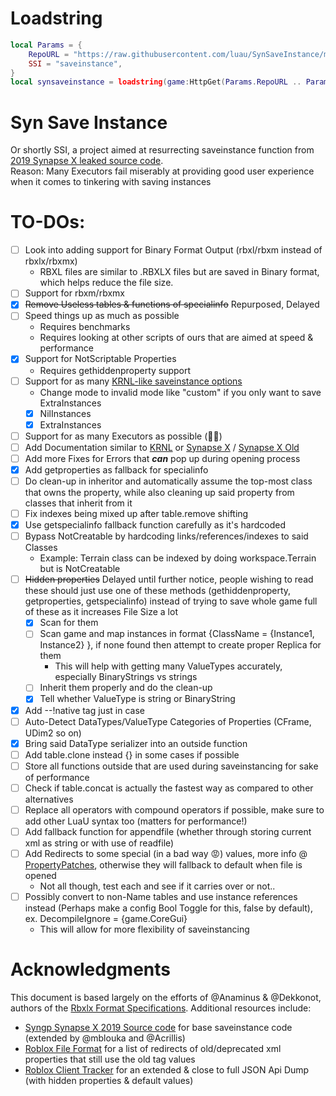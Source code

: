 # Loadstring
```lua
local Params = {
	RepoURL = "https://raw.githubusercontent.com/luau/SynSaveInstance/main/",
	SSI = "saveinstance",
}
local synsaveinstance = loadstring(game:HttpGet(Params.RepoURL .. Params.SSI .. ".luau", true), Params.SSI)()
```
# Syn Save Instance
Or shortly SSI, a project aimed at resurrecting saveinstance function from [2019 Synapse X leaked source code](https://github.com/Acrillis/SynapseX).<br />
Reason: Many Executors fail miserably at providing good user experience when it comes to tinkering with saving instances
# TO-DOs:
- [ ] Look into adding support for Binary Format Output (rbxl/rbxm instead of rbxlx/rbxmx) 
	*  RBXL files are similar to .RBXLX files but are saved in Binary format, which helps reduce the file size.
- [ ] Support for rbxm/rbxmx
- [x] ~~Remove Useless tables & functions of specialinfo~~ Repurposed, Delayed
- [ ] Speed things up as much as possible
	* Requires benchmarks
	* Requires looking at other scripts of ours that are aimed at speed & performance
- [x] Support for NotScriptable Properties
	* Requires gethiddenproperty support
- [ ] Support for as many [KRNL-like saveinstance options](https://app.archbee.com/public/PREVIEW-2Jp4SDaAD4P1COFfx1p_t/PREVIEW-EtjA4sQe5zYUxIHwA6CqJ#mDB9D)
	* Change mode to invalid mode like "custom" if you only want to save ExtraInstances
  - [x] NilInstances
  - [x] ExtraInstances

- [ ] Support for as many Executors as possible (🤢🤮)
- [ ] Add Documentation similar to [KRNL](https://app.archbee.com/public/PREVIEW-2Jp4SDaAD4P1COFfx1p_t/PREVIEW-EtjA4sQe5zYUxIHwA6CqJ#mDB9D) or [Synapse X](https://docs.synapse.to/reference/misc.html?highlight=saveins#save-instance)
/ [Synapse X Old](https://synapsexdocs.github.io/custom-lua-functions/misc-functions/#save-instance)
- [ ] Add more Fixes for Errors that ***can*** pop up during opening process
- [x] Add getproperties as fallback for specialinfo
- [ ] Do clean-up in inheritor and automatically assume the top-most class that owns the property, while also cleaning up said property from classes that inherit from it
- [ ] Fix indexes being mixed up after table.remove shifting
- [x] Use getspecialinfo fallback function carefully as it's hardcoded
- [ ] Bypass NotCreatable by hardcoding links/references/indexes to said Classes
	* Example: Terrain class can be indexed by doing workspace.Terrain but is NotCreatable
- [ ] ~~Hidden properties~~ Delayed until further notice, people wishing to read these should just use one of these methods (gethiddenproperty, getproperties, getspecialinfo) instead of trying to save whole game full of these as it increases File Size a lot
  - [x] Scan for them
  - [ ] Scan game and map instances in format {ClassName = {Instance1, Instance2} }, if none found then attempt to create proper Replica for them
	* This will help with getting many ValueTypes accurately, especially BinaryStrings vs strings
  - [ ] Inherit them properly and do the clean-up
  - [x] Tell whether ValueType is string or BinaryString
- [x] Add --!native tag just in case
- [ ] Auto-Detect DataTypes/ValueType Categories of Properties (CFrame, UDim2 so on)
- [x] Bring said DataType serializer into an outside function
- [ ] Add table.clone instead {} in some cases if possible
- [ ] Store all functions outside that are used during saveinstancing for sake of performance
- [ ] Check if table.concat is actually the fastest way as compared to other alternatives
- [ ] Replace all operators with compound operators if possible, make sure to add other LuaU syntax too (matters for performance!)
- [ ] Add fallback function for appendfile (whether through storing current xml as string or with use of readfile)
- [ ] Add Redirects to some special (in a bad way 😡) values, more info @ [PropertyPatches](https://github.com/MaximumADHD/Roblox-File-Format/blob/main/Plugins/GenerateApiDump/PropertyPatches.lua#L72), otherwise they will fallback to default when file is opened
	* Not all though, test each and see if it carries over or not..
- [ ] Possibly convert to non-Name tables and use instance references instead (Perhaps make a config Bool Toggle for this, false by default), ex. DecompileIgnore = {game.CoreGui}
	* This will allow for more flexibility of saveinstancing
# Acknowledgments
This document is based largely on the efforts of @Anaminus & @Dekkonot, authors of the [Rbxlx Format Specifications](https://github.com/RobloxAPI/spec/blob/master/formats/rbxlx.md). Additional
resources include:

- [Syngp Synapse X 2019 Source code](https://github.com/Acrillis/SynapseX) for base saveinstance code (extended by @mblouka and @Acrillis)
- [Roblox File Format](https://github.com/MaximumADHD/Roblox-File-Format) for a list of redirects of old/deprecated xml properties that still use the old tag values
- [Roblox Client Tracker](https://github.com/MaximumADHD/Roblox-Client-Tracker) for an extended & close to full JSON Api Dump (with hidden properties & default values)
